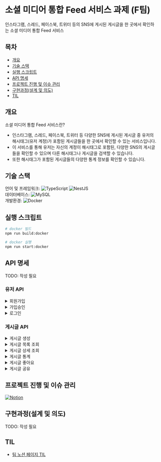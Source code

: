 # 소셜 미디어 통합 Feed 서비스 과제 (F팀)

인스타그램, 스레드, 페이스북, 트위터 등의 SNS에 게시된 게시글을 한 곳에서 확인하는 소셜 미디어 통합 Feed 서비스

## 목차

-   [개요](#개요)
-   [기술 스택](#기술-스택)
-   [실행 스크립트](#실행-스크립트)
-   [API 명세](#api-명세)
-   [프로젝트 진행 및 이슈 관리](#프로젝트-진행-및-이슈-관리)
-   [구현과정(설계 및 의도)](#구현과정설계-및-의도)
-   [TIL](#til)

## 개요

소셜 미디어 통합 Feed 서비스란?

-   인스타그램, 스레드, 페이스북, 트위터 등 다양한 SNS에 게시된 게시글 중 유저의 해시태그(유저 계정)가 포함된 게시글들을 한 곳에서 확인할 수 있는 서비스입니다.
-   이 서비스를 통해 유저는 자신의 계정이 해시태그로 포함된, 다양한 SNS의 게시글들을 확인할 수 있으며 다른 해시태그나 게시글을 검색할 수 있습니다.
-   또한 해시태그가 포함된 게시글들의 다양한 통계 정보를 확인할 수 있습니다.

## 기술 스택

언어 및 프레임워크: ![TypeScript](https://img.shields.io/badge/typescript-%23007ACC.svg?style=for-the-badge&logo=typescript&logoColor=white) ![NestJS](https://img.shields.io/badge/nestjs-%23E0234E.svg?style=for-the-badge&logo=nestjs&logoColor=white)</br>
데이터베이스: ![MySQL](https://img.shields.io/badge/mysql-%2300f.svg?style=for-the-badge&logo=mysql&logoColor=white)</br>
개발환경: ![Docker](https://img.shields.io/badge/docker-%230db7ed.svg?style=for-the-badge&logo=docker&logoColor=white)</br>

## 실행 스크립트

```bash
# docker 빌드
npm run build:docker

# docker 실행
npm run start:docker
```

## API 명세

TODO: 작성 필요

### 유저 API

<details>
<summary>회원가입</summary>

#### Request

##### endpoint

```
POST /users;
```

##### Body

```
{
	"account": "사용자 계정",
	"password": "사용자 비밀번호",
	"email": "사용자 이메일"
}
```

#### Response

##### Success

```http
HTTP/1.1 200
Content-Type: application/json

[{
    "id": 10,
    "name": "shirt",
    "color": "red",
    "price": "$23"
},...
]
```

##### Fail

```http
HTTP/1.1 200
Content-Type: application/json

[{
    "id": 10,
    "name": "shirt",
    "color": "red",
    "price": "$23"
},...
]
```

</details>

<details>
<summary>가입승인</summary>

#### Request

##### endpoint

```
POST /users/approve;
```

##### Body

```
{
	"account": "사용자 계정",
	"password": "사용자 비밀번호",
	"email": "사용자 이메일"
}
```

#### Response

##### Success

```http
HTTP/1.1 200
Content-Type: application/json

[{
    "id": 10,
    "name": "shirt",
    "color": "red",
    "price": "$23"
},...
]
```

##### Fail

```http
HTTP/1.1 200
Content-Type: application/json

[{
    "id": 10,
    "name": "shirt",
    "color": "red",
    "price": "$23"
},...
]
```

</details>

<details>
<summary>로그인</summary>

#### Request

##### endpoint

```
POST /users/signin;
```

##### Body

```
{
	"account": "사용자 계정",
	"password": "사용자 비밀번호",
	"email": "사용자 이메일"
}
```

#### Response

##### Success

```http
HTTP/1.1 200
Content-Type: application/json

[{
    "id": 10,
    "name": "shirt",
    "color": "red",
    "price": "$23"
},...
]
```

##### Fail

```http
HTTP/1.1 200
Content-Type: application/json

[{
    "id": 10,
    "name": "shirt",
    "color": "red",
    "price": "$23"
},...
]
```

</details>

### 게시글 API

<details>
<summary>게시글 생성</summary>

#### Request

##### endpoint

```
POST /posts;
```

##### Body

```
{
	"account": "사용자 계정",
	"password": "사용자 비밀번호",
	"email": "사용자 이메일"
}
```

#### Response

##### Success

```http
HTTP/1.1 200
Content-Type: application/json

[{
    "id": 10,
    "name": "shirt",
    "color": "red",
    "price": "$23"
},...
]
```

##### Fail

```http
HTTP/1.1 200
Content-Type: application/json

[{
    "id": 10,
    "name": "shirt",
    "color": "red",
    "price": "$23"
},...
]
```

</details>

<details>
<summary>게시글 목록 조회</summary>

#### Request

##### endpoint

```
GET /posts;
```

##### Body

```
{
	"account": "사용자 계정",
	"password": "사용자 비밀번호",
	"email": "사용자 이메일"
}
```

#### Response

##### Success

```http
HTTP/1.1 200
Content-Type: application/json

[{
    "id": 10,
    "name": "shirt",
    "color": "red",
    "price": "$23"
},...
]
```

##### Fail

```http
HTTP/1.1 200
Content-Type: application/json

[{
    "id": 10,
    "name": "shirt",
    "color": "red",
    "price": "$23"
},...
]
```

</details>

<details>
<summary>게시글 상세 조회</summary>

#### Request

##### endpoint

```
GET /posts;
```

##### Body

```
{
	"account": "사용자 계정",
	"password": "사용자 비밀번호",
	"email": "사용자 이메일"
}
```

#### Response

##### Success

```http
HTTP/1.1 200
Content-Type: application/json

[{
    "id": 10,
    "name": "shirt",
    "color": "red",
    "price": "$23"
},...
]
```

##### Fail

```http
HTTP/1.1 200
Content-Type: application/json

[{
    "id": 10,
    "name": "shirt",
    "color": "red",
    "price": "$23"
},...
]
```

</details>

<details>
<summary>게시글 통계</summary>

#### Request

##### endpoint

```
GET /posts/statistics;
```

##### Body

```
{
	"account": "사용자 계정",
	"password": "사용자 비밀번호",
	"email": "사용자 이메일"
}
```

#### Response

##### Success

```http
HTTP/1.1 200
Content-Type: application/json

[{
    "id": 10,
    "name": "shirt",
    "color": "red",
    "price": "$23"
},...
]
```

##### Fail

```http
HTTP/1.1 200
Content-Type: application/json

[{
    "id": 10,
    "name": "shirt",
    "color": "red",
    "price": "$23"
},...
]
```

</details>

<details>
<summary>게시글 좋아요</summary>

#### Request

##### endpoint

```
PATCH /posts/likes;
```

##### Body

```
{
	"account": "사용자 계정",
	"password": "사용자 비밀번호",
	"email": "사용자 이메일"
}
```

#### Response

##### Success

```http
HTTP/1.1 200
Content-Type: application/json

[{
    "id": 10,
    "name": "shirt",
    "color": "red",
    "price": "$23"
},...
]
```

##### Fail

```http
HTTP/1.1 200
Content-Type: application/json

[{
    "id": 10,
    "name": "shirt",
    "color": "red",
    "price": "$23"
},...
]
```

</details>

<details>
<summary>게시글 공유</summary>

#### Request

##### endpoint

```
PATCH /posts/share;
```

##### Body

```
{
	"account": "사용자 계정",
	"password": "사용자 비밀번호",
	"email": "사용자 이메일"
}
```

#### Response

##### Success

```http
HTTP/1.1 200
Content-Type: application/json

[{
    "id": 10,
    "name": "shirt",
    "color": "red",
    "price": "$23"
},...
]
```

##### Fail

```http
HTTP/1.1 200
Content-Type: application/json

[{
    "id": 10,
    "name": "shirt",
    "color": "red",
    "price": "$23"
},...
]
```

</details>

## 프로젝트 진행 및 이슈 관리

[![Notion](https://img.shields.io/badge/Notion-%23000000.svg?style=for-the-badge&logo=notion&logoColor=white)](https://www.notion.so/1_SocialFeed_F-07ec7e373d874d2e8c693c76720e99f1?pvs=4)</br>

## 구현과정(설계 및 의도)

TODO: 작성 필요

## TIL

-   [팀 노션 페이지 TIL](https://www.notion.so/ce558ed53c1e46d38f34d66cb0a55087?v=8d07b98179a448ceb5e2e32284ceb906&pvs=4)
